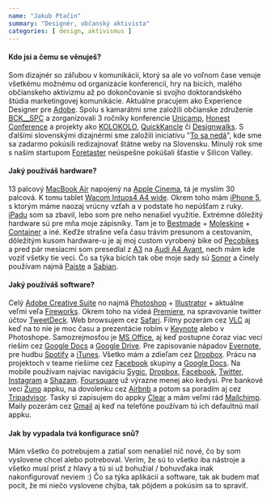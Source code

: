 ```yaml
---
name: "Jakub Ptačin"
summary: "Designér, občanský aktivista"
categories: [ design, aktivismus ]
---
```


#### Kdo jsi a čemu se věnuješ?

Som dizajnér so záľubou v komunikácii, ktorý sa ale vo voľnom čase venuje všetkému možnému od organizácie konferencií, hry na bicích, malého občianskeho aktivizmu až po dokončovanie si svojho doktorandského štúdia marketingovej komunikácie. Aktuálne pracujem ako Experience Designer pre [Adobe](http://www.adobe.com/cz/). Spolu s kamarátmi sme založili občianske združenie [BCK__SPC](http://www.back-space.sk/) a zorganizovali 3 ročníky konferencie [Unicamp](http://www.unicamp.sk/), [Honest Conference](http://honestconf.com/) a projekty ako [KOLOKOLO](http://www.slideshare.net/jakubptacin/predstavenie-projektu-kolokolo), [QuickKancle](http://www.kcdunaj.sk/kancle/) či [Designwalks](http://www.facebook.com/DesignWalks). S ďalšími slovenskými dizajnérmi sme založili iniciatívu "[To sa nedá](http://www.tosaneda.sk/)", kde sme sa zadarmo pokúsili redizajnovať štátne weby na Slovensku. Minulý rok sme s našim startupom [Foretaster](http://beta.foretaster.com/) neúspešne pokúšali šťastie v Silicon Valley.

#### Jaký používáš hardware?

13 palcový [MacBook Air](http://www.apple.com/cz/macbook-air/) napojený na [Apple Cinema](http://en.wikipedia.org/wiki/Apple_Cinema_Display), tá je myslím 30 palcová. K tomu tablet [Wacom Intuos4 A4 wide](http://www.amazon.com/Wacom-Intuos4-Large-Pen-Tablet/dp/B001TUYU06). Okrem toho mám [iPhone 5](http://en.wikipedia.org/wiki/IPhone_5), s ktorým máme naozaj vrúcny vzťah a v podstate ho nepúšťam z ruky. [iPadu](http://www.apple.com/cz/ipad/) som sa zbavil, lebo som pre neho nenašiel využitie. Extrémne dôležitý hardware sú pre mňa moje zápisníky. Tam je to [Bestmade](http://www.bestmadeco.com/products/famous-red-notebook) + [Moleskine](http://www.moleskine.com/) + [Container](http://thecontainernotebook.com/) a iné. Keďže strašne veľa času trávim presunom a cestovaním, dôležitým kusom hardware-u je aj moj custom vyrobený bike od [Pecobikes](http://www.pecobikes.sk/) a pred pár mesiacmi som presedlal z [A3](http://www.audi.cz/modely/a3/a3/) na [Audi A4 Avant](http://www.audi.cz/modely/a4/a4_avant/), nech mám kde voziť všetky tie veci. Čo sa týka bicích tak obe moje sady sú [Sonor](http://www.sonor.com/) a činely používam najmä [Paiste](http://www.paiste.com/) a [Sabian](http://www.sabian.com/).

#### Jaký používáš software?

Celý [Adobe Creative Suite](http://www.adobe.com/cz/products/cs6.html) no najmä [Photoshop](http://www.adobe.com/cz/products/photoshop.html) + [Illustrator](http://www.adobe.com/cz/products/illustrator.html) + aktuálne veľmi veľa [Fireworks](http://www.adobe.com/cz/products/fireworks.html). Okrem toho na videá [Premiere](http://www.adobe.com/cz/products/premiere.html), na spravovanie twitter účtov [TweetDeck](http://about.twitter.com/products/tweetdeck). Web browsujem cez [Safari](http://www.apple.com/safari/). Filmy pozerám cez [VLC](http://www.videolan.org/vlc/index.html) aj keď na to nie je moc času a prezentácie robím v [Keynote](http://www.apple.com/mac/keynote/) alebo v Photoshope. Samozrejmosťou je [MS Office](http://www.microsoft.com/mac), aj keď postupne čoraz viac vecí riešim cez [Google Docs](http://docs.google.com/) a [Google Drive](http://drive.google.com/). Pre zapisovanie nápadov [Evernote](http://evernote.com/), pre hudbu [Spotify](https://www.spotify.com/) a [iTunes](http://www.apple.com/itunes/). Všetko mám a zdieľam cez [Dropbox](http://www.dropbox.com/). Prácu na projektoch v teame riešime cez [Facebook](http://www.facebook.com) skupiny a [Google Docs](http://docs.google.com/).
Na mobile používam najviac navigáciu [Sygic](http://www.sygic.com/en/gps-navigation), [Dropbox](https://www.dropbox.com/iphoneapp), [Facebook](https://itunes.apple.com/en/app/facebook/id284882215), [Twitter](https://about.twitter.com/products/iphone), [Instagram](http://instagram.com/) a [Shazam](http://www.shazam.com/). [Foursquare](http://foursquare.com/) už výrazne menej ako kedysi. Pre bankové veci [Zuno](https://itunes.apple.com/us/app/zuno-mobile-banking-sk/id568892048?mt=8) appku, na dovolenku cez [Airbnb](http://www.airbnb.com/) a potom sa poradím aj cez [Tripadvisor](http://www.tripadvisor.com/). Tasky si zapisujem do appky [Clear](http://realmacsoftware.com/clear) a mám veľmi rád [Mailchimp](http://mailchimp.com/). Maily pozerám cez [Gmail](http://mail.google.com) aj keď na telefóne používam tú ich defaultnú mail appku.

#### Jak by vypadala tvá konfigurace snů?

Mám všetko čo potrebujem a zatiaľ som nenašiel nič nové, čo by som vyslovene chcel alebo potreboval. Verím, že sú to všetko iba nástroje a všetko musí prísť z hlavy a tú si už bohužial / bohuvďaka inak nakonfigurovať neviem :) Čo sa týka aplikácií a software, tak ak budem mať pocit, že mi niečo vyslovene chýba, tak pôjdem a pokúsim sa to spraviť. 



